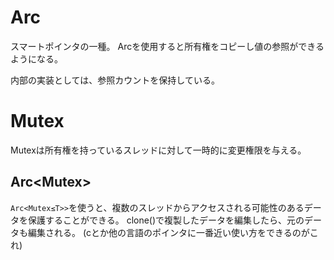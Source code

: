 # Arc
スマートポインタの一種。
Arcを使用すると所有権をコピーし値の参照ができるようになる。

内部の実装としては、参照カウントを保持している。

# Mutex
Mutexは所有権を持っているスレッドに対して一時的に変更権限を与える。
## Arc<Mutex<T>>
```Arc<Mutex≤T>>```を使うと、複数のスレッドからアクセスされる可能性のあるデータを保護することができる。
clone()で複製したデータを編集したら、元のデータも編集される。
(cとか他の言語のポインタに一番近い使い方をできるのがこれ)
